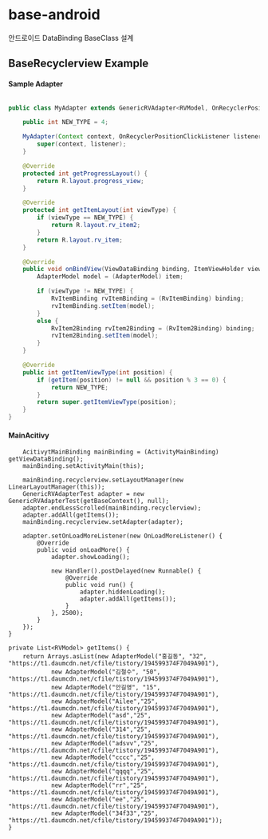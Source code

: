 # base-android
안드로이드 DataBinding BaseClass 설계

## BaseRecyclerview Example

#### Sample Adapter 

```Java

public class MyAdapter extends GenericRVAdapter<RVModel, OnRecyclerPositionClickListener> {

    public int NEW_TYPE = 4;

    MyAdapter(Context context, OnRecyclerPositionClickListener listener) {
        super(context, listener);
    }

    @Override
    protected int getProgressLayout() {
        return R.layout.progress_view;
    }

    @Override
    protected int getItemLayout(int viewType) {
        if (viewType == NEW_TYPE) {
            return R.layout.rv_item2;
        }
        return R.layout.rv_item;
    }

    @Override
    public void onBindView(ViewDataBinding binding, ItemViewHolder viewHolder, RVModel item, int viewType, @Nullable OnRecyclerPositionClickListener listener) {
        AdapterModel model = (AdapterModel) item;

        if (viewType != NEW_TYPE) {
            RvItemBinding rvItemBinding = (RvItemBinding) binding;
            rvItemBinding.setItem(model);
        }
        else {
            RvItem2Binding rvItem2Binding = (RvItem2Binding) binding;
            rvItem2Binding.setItem(model);
        }
    }

    @Override
    public int getItemViewType(int position) {
        if (getItem(position) != null && position % 3 == 0) {
            return NEW_TYPE;
        }
        return super.getItemViewType(position);
    }
}
```

#### MainAcitivy

        AcitivytMainBinding mainBinding = (ActivityMainBinding) getViewDataBinding();
        mainBinding.setActivityMain(this);

        mainBinding.recyclerview.setLayoutManager(new LinearLayoutManager(this));
        GenericRVAdapterTest adapter = new GenericRVAdapterTest(getBaseContext(), null);
        adapter.endLessScrolled(mainBinding.recyclerview);
        adapter.addAll(getItems());
        mainBinding.recyclerview.setAdapter(adapter);

        adapter.setOnLoadMoreListener(new OnLoadMoreListener() {
            @Override
            public void onLoadMore() {
                adapter.showLoading();

                new Handler().postDelayed(new Runnable() {
                    @Override
                    public void run() {
                        adapter.hiddenLoading();
                        adapter.addAll(getItems());
                    }
                }, 2500);
            }
        });
    }

    private List<RVModel> getItems() {
        return Arrays.asList(new AdapterModel("홍길동", "32", "https://t1.daumcdn.net/cfile/tistory/194599374F7049A901"),
                new AdapterModel("김철수", "50", "https://t1.daumcdn.net/cfile/tistory/194599374F7049A901"),
                new AdapterModel("안길영", "15", "https://t1.daumcdn.net/cfile/tistory/194599374F7049A901"),
                new AdapterModel("Ailee","25", "https://t1.daumcdn.net/cfile/tistory/194599374F7049A901"),
                new AdapterModel("asd","25", "https://t1.daumcdn.net/cfile/tistory/194599374F7049A901"),
                new AdapterModel("314","25", "https://t1.daumcdn.net/cfile/tistory/194599374F7049A901"),
                new AdapterModel("adsvv","25", "https://t1.daumcdn.net/cfile/tistory/194599374F7049A901"),
                new AdapterModel("cccc","25", "https://t1.daumcdn.net/cfile/tistory/194599374F7049A901"),
                new AdapterModel("qqqq","25", "https://t1.daumcdn.net/cfile/tistory/194599374F7049A901"),
                new AdapterModel("rr","25", "https://t1.daumcdn.net/cfile/tistory/194599374F7049A901"),
                new AdapterModel("ee","25", "https://t1.daumcdn.net/cfile/tistory/194599374F7049A901"),
                new AdapterModel("34f33","25", "https://t1.daumcdn.net/cfile/tistory/194599374F7049A901"));
    }
